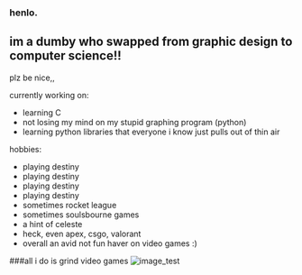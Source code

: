 ### henlo.

## im a dumby who swapped from graphic design to computer science!!

plz be nice,,

currently working on:
- learning C
- not losing my mind on my stupid graphing program (python)
- learning python libraries that everyone i know just pulls out of thin air

hobbies:
- playing destiny
- playing destiny
- playing destiny
- playing destiny
- sometimes rocket league
- sometimes soulsbourne games
- a hint of celeste
- heck, even apex, csgo, valorant
- overall an avid not fun haver on video games :)

###all i do is grind video games
![image_test](https://github.com/vixicat/vixicat/blob/478783c97b3253cc2a87459ffa0b37932f983fc7/conqueror%20of%20the%20abyss.PNG)
<!--
**vixicat/vixicat** is a ✨ _special_ ✨ repository because its `README.md` (this file) appears on your GitHub profile.

Here are some ideas to get you started:

- 🔭 I’m currently working on ...
- 🌱 I’m currently learning ...
- 👯 I’m looking to collaborate on ...
- 🤔 I’m looking for help with ...
- 💬 Ask me about ...
- 📫 How to reach me: ...
- 😄 Pronouns: ...
- ⚡ Fun fact: ...
-->
